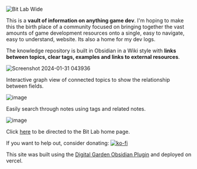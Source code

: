 ![Bit Lab Wide](https://github.com/B1naryB0b/Bit-Lab/assets/35399675/e02b6bbb-770d-4ee4-9db9-f0a446ec0852)

 This is a **vault of information on anything game dev**. I'm hoping to make this the birth place of a community focused on bringing together the vast amounts of game development resources onto a single, easy to navigate, easy to understand, website. Its also a home for my dev logs.

The knowledge repository is built in Obsidian in a Wiki style with **links between topics, clear tags, examples and links to external resources**.

![Screenshot 2024-01-31 043936](https://github.com/B1naryB0b/Bit-Lab/assets/35399675/350d3147-bb0a-41fb-8570-91b4d3b8e5c6)

Interactive graph view of connected topics to show the relationship between fields.

![image](https://github.com/B1naryB0b/Bit-Lab/assets/35399675/4f9440ad-8031-4fdd-8a96-d0607de8ba69)

Easily search through notes using tags and related notes.

![image](https://github.com/B1naryB0b/Bit-Lab/assets/35399675/e986ec50-08a4-441f-b5c5-ab310be10a92)

Click [here](https://bit-lab.vercel.app/) to be directed to the Bit Lab home page.

If you want to help out, consider donating: [![ko-fi](https://ko-fi.com/img/githubbutton_sm.svg)](https://ko-fi.com/R5R4UB7TL)

This site was built using the [Digital Garden Obsidian Plugin](https://github.com/oleeskild/Obsidian-Digital-Garden) and deployed on vercel.
